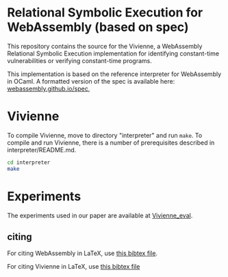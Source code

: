 # Relational Symbolic Execution for WebAssembly (based on spec)

This repository contains the source for the Vivienne, a WebAssembly
Relational Symbolic Execution implementation for identifying constant-time
vulnerabilities or verifying constant-time programs.

This implementation is based on the reference interpreter for WebAssembly in
OCaml. 
A formatted version of the spec is available here:
[webassembly.github.io/spec](https://webassembly.github.io/spec/),

# Vivienne

To compile Vivienne, move to directory "interpreter" and run `make`. 
To compile and run Vivienne, there is a number of prerequisites described in interpreter/README.md.

```bash
cd interpreter
make

```
# Experiments

The experiments used in our paper are available at [Vivienne_eval](https://github.com/romits800/Vivienne_eval). 

## citing

For citing WebAssembly in LaTeX, use [this bibtex file](wasm-specs.bib).

For citing Vivienne in LaTeX, use [this bibtex file](vivienne.bib)
